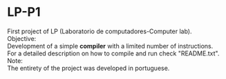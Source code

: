 # LP-P1
First project of LP (Laboratorio de computadores-Computer lab).<br>
Objective:<br>
Development of a simple <b>compiler</b> with a limited number of instructions.<br>
For a detailed description on how to compile and run check "README.txt".<br>
Note:<br>
The entirety of the project was developed in portuguese.<br>
